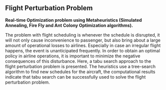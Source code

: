 ## Flight Perturbation Problem

**Real-time Optimization problem using Metaheuristics (Simulated Annealing, Fire Fly and Ant Colony Optimization algorithms).**

The problem with flight scheduling is whenever the schedule is disrupted, it will not only cause inconvenience to passenger, but also bring about a large amount of operational losses to airlines. 
Especially in case an irregular flight happens, the event is unanticipated frequently. 
In order to obtain an optimal policy in airline operations, it is important to minimize the negative consequences of this disturbance.
Here, a tabu search approach to the flight perturbation problem is presented.
The heuristics use a tree-search algorithm to find new schedules for the aircraft, the computational results indicate that tabu search can be successfully used to solve the flight perturbation problem.
